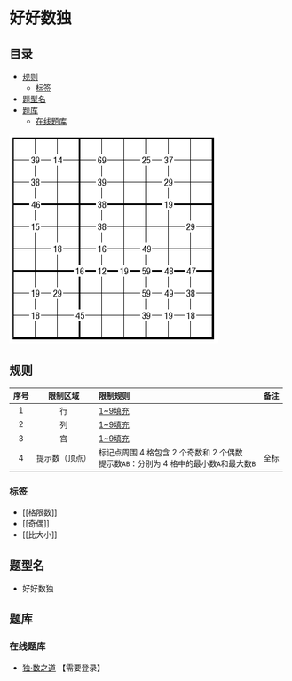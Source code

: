 # 好好数独
<!-- START doctoc generated TOC please keep comment here to allow auto update -->
<!-- DON'T EDIT THIS SECTION, INSTEAD RE-RUN doctoc TO UPDATE -->
## 目录

- [规则](#%E8%A7%84%E5%88%99)
  - [标签](#%E6%A0%87%E7%AD%BE)
- [题型名](#%E9%A2%98%E5%9E%8B%E5%90%8D)
- [题库](#%E9%A2%98%E5%BA%93)
  - [在线题库](#%E5%9C%A8%E7%BA%BF%E9%A2%98%E5%BA%93)

<!-- END doctoc generated TOC please keep comment here to allow auto update -->

![题](../../../../images/sudoku/好好数独.png)

## 规则

| 序号  |  限制区域   | 限制规则                                                        | 备注  |
|:---:|:-------:|:------------------------------------------------------------|:---:|
|  1  |    行    | [1~9填充]                                                     |     |
|  2  |    列    | [1~9填充]                                                     |     |
|  3  |    宫    | [1~9填充]                                                     |     |
|  4  | 提示数（顶点） | 标记点周围 4 格包含 2 个奇数和 2 个偶数<br/>提示数`AB`：分别为 4 格中的最小数`A`和最大数`B` | 全标  |

### 标签

- [[格限数]]
- [[奇偶]]
- [[比大小]]

## 题型名

- 好好数独

## 题库

### 在线题库

- [独·数之道](http://www.sudokufans.org.cn/lx/game.index.php?type=clk3) 【需要登录】

[1~9填充]: ../../../../rules.md#1to9填充
